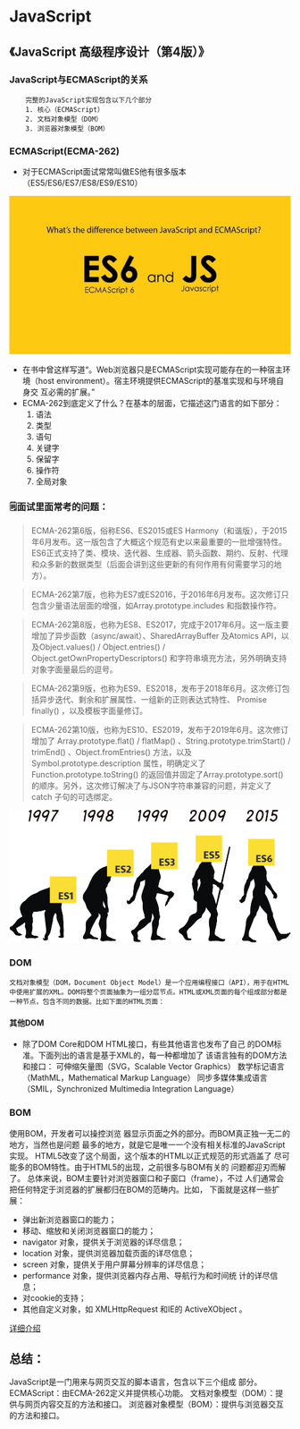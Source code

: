 # JavaScript
## 《JavaScript 高级程序设计（第4版）》



### JavaScript与ECMAScript的关系

        完整的JavaScript实现包含以下几个部分
        1. 核心（ECMAScript）
        2. 文档对象模型（DOM）
        3. 浏览器对象模型（BOM）


### ECMAScript(ECMA-262)

* 对于ECMAScript面试常常叫做ES他有很多版本（ES5/ES6/ES7/ES8/ES9/ES10）


![ES6](/Picture/JavaScript/ES6.jpeg)


* 在书中曾这样写道“。Web浏览器只是ECMAScript实现可能存在的一种宿主环境（host environment）。宿主环境提供ECMAScript的基准实现和与环境自身交
互必需的扩展。”
*  ECMA-262到底定义了什么？在基本的层面，它描述这门语言的如下部分：
    1. 语法
    2. 类型
    3. 语句
    4. 关键字
    5. 保留字
    6. 操作符
    7. 全局对象

###  🗒️面试里面常考的问题：

>  ECMA-262第6版，俗称ES6、ES2015或ES Harmony（和谐版），于2015年6月发布。这一版包含了大概这个规范有史以来最重要的一批增强特性。ES6正式支持了类、模块、迭代器、生成器、箭头函数、期约、反射、代理和众多新的数据类型（后面会讲到这些更新的有何作用有何需要学习的地方）。

> ECMA-262第7版，也称为ES7或ES2016，于2016年6月发布。这次修订只包含少量语法层面的增强，如Array.prototype.includes 和指数操作符。

> ECMA-262第8版，也称为ES8、ES2017，完成于2017年6月。这一版主要增加了异步函数（async/await）、SharedArrayBuffer 及Atomics API，以及Object.values() / Object.entries() / Object.getOwnPropertyDescriptors() 和字符串填充方法，另外明确支持对象字面量最后的逗号。

> ECMA-262第9版，也称为ES9、ES2018，发布于2018年6月。这次修订包括异步迭代、剩余和扩展属性、一组新的正则表达式特性、 Promise finally() ，以及模板字面量修订。

> ECMA-262第10版，也称为ES10、ES2019，发布于2019年6月。这次修订增加了
Array.prototype.flat() / flatMap() 、String.prototype.trimStart() / trimEnd() 、Object.fromEntries() 方法，以及Symbol.prototype.description 属性，明确定义了Function.prototype.toString() 的返回值并固定了Array.prototype.sort() 的顺序。另外，这次修订解决了与JSON字符串兼容的问题，并定义了 catch 子句的可选绑定。

![ES6](/Picture/JavaScript/ES6Deleopment.png)

### DOM

    文档对象模型（DOM，Document Object Model）是一个应用编程接口（API），用于在HTML中使用扩展的XML。DOM将整个页面抽象为一组分层节点。HTML或XML页面的每个组成部分都是一种节点，包含不同的数据。比如下面的HTML页面：

####  其他DOM

* 除了DOM Core和DOM HTML接口，有些其他语言也发布了自己
的DOM标准。下面列出的语言是基于XML的，每一种都增加了
该语言独有的DOM方法和接口：
可伸缩矢量图（SVG，Scalable Vector Graphics）
数学标记语言（MathML，Mathematical Markup Language）
同步多媒体集成语言（SMIL，Synchronized Multimedia
Integration Language）


### BOM
使用BOM，开发者可以操控浏览
器显示页面之外的部分。而BOM真正独一无二的地方，当然也是问题
最多的地方，就是它是唯一一个没有相关标准的JavaScript实现。
HTML5改变了这个局面，这个版本的HTML以正式规范的形式涵盖了
尽可能多的BOM特性。由于HTML5的出现，之前很多与BOM有关的
问题都迎刃而解了。
总体来说，BOM主要针对浏览器窗口和子窗口（frame），不过
人们通常会把任何特定于浏览器的扩展都归在BOM的范畴内。比如，
下面就是这样一些扩展：

* 弹出新浏览器窗口的能力；
* 移动、缩放和关闭浏览器窗口的能力；
* navigator 对象，提供关于浏览器的详尽信息；
* location 对象，提供浏览器加载页面的详尽信息；
* screen 对象，提供关于用户屏幕分辨率的详尽信息；
* performance 对象，提供浏览器内存占用、导航行为和时间统
计的详尽信息；
* 对cookie的支持；
* 其他自定义对象，如 XMLHttpRequest 和IE的
ActiveXObject 。

[详细介绍]()

## 总结：

JavaScript是一门用来与网页交互的脚本语言，包含以下三个组成
部分。
ECMAScript：由ECMA-262定义并提供核心功能。
文档对象模型（DOM）：提供与网页内容交互的方法和接口。
浏览器对象模型（BOM）：提供与浏览器交互的方法和接口。









 

